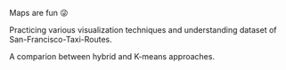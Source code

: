 Maps are fun 😜

Practicing various visualization techniques and understanding dataset of San-Francisco-Taxi-Routes.

A comparion between hybrid and K-means approaches.

